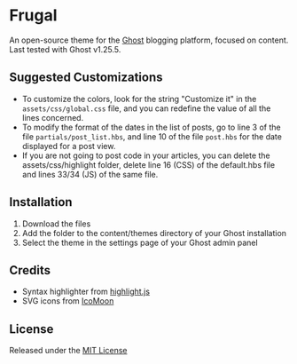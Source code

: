 # Frugal

An open-source theme for the [Ghost](https://ghost.org/) blogging platform, focused on content. Last tested with Ghost v1.25.5.

## Suggested Customizations

* To customize the colors, look for the string "Customize it" in the `assets/css/global.css` file, and you can redefine the value of all the lines concerned.
* To modify the format of the dates in the list of posts, go to line 3 of the file `partials/post_list.hbs`, and line 10 of the file `post.hbs` for the date displayed for a post view.
* If you are not going to post code in your articles, you can delete the assets/css/highlight folder, delete line 16 (CSS) of the default.hbs file and lines 33/34 (JS) of the same file.

## Installation

1. Download the files
2. Add the folder to the content/themes directory of your Ghost installation
3. Select the theme in the settings page of your Ghost admin panel

## Credits

* Syntax highlighter from [highlight.js](http://https://highlightjs.org/)
* SVG icons from [IcoMoon](https://icomoon.io/)

## License

Released under the [MIT License](https://github.com/Julobel/Frugal/blob/master/LICENSE) 

